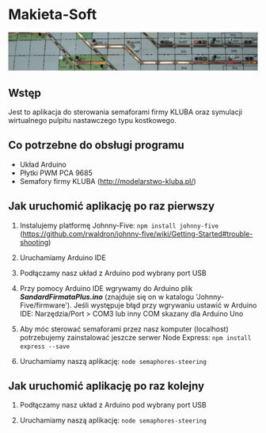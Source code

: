 # Makieta-Soft

![Pulpit Image](/images/pulpit.jpg)

## Wstęp

Jest to aplikacja do sterowania semaforami firmy KLUBA oraz symulacji wirtualnego pulpitu nastawczego typu kostkowego.

## Co potrzebne do obsługi programu

- Układ Arduino
- Płytki PWM PCA 9685
- Semafory firmy KLUBA (http://modelarstwo-kluba.pl/)

## Jak uruchomić aplikację po raz pierwszy

1. Instalujemy platformę Johnny-Five:
```npm install johnny-five```
(https://github.com/rwaldron/johnny-five/wiki/Getting-Started#trouble-shooting)

2. Uruchamiamy Arduino IDE
3. Podłączamy nasz układ z Arduino pod wybrany port USB
4. Przy pomocy Arduino IDE wgrywamy do Arduino plik ***SandardFirmataPlus.ino***
(znajduje się on w katalogu 'Johnny-Five/firmware').
Jeśli występuje błąd przy wgrywaniu ustawić w Arduino IDE:
				Narzędzia/Port > COM3 lub inny COM skazany dla Arduino Uno

5. Aby móc sterować semaforami przez nasz komputer (localhost)
potrzebujemy zainstalować jeszcze serwer Node Express:
```npm install express --save```

6. Uruchamiamy naszą aplikację:
```node semaphores-steering```

## Jak uruchomić aplikację po raz kolejny

1. Podłączamy nasz układ z Arduino pod wybrany port USB

2. Uruchamiamy naszą aplikację:
```node semaphores-steering```

